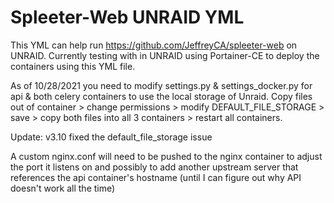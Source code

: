 # Spleeter-Web UNRAID YML

This YML can help run https://github.com/JeffreyCA/spleeter-web on UNRAID.  Currently testing with in UNRAID using Portainer-CE to deploy the containers using this YML file.

As of 10/28/2021 you need to modify settings.py & settings_docker.py for api & both celery containers to use the local storage of Unraid. Copy files out of container > change permissions > modify DEFAULT_FILE_STORAGE > save > copy both files into all 3 containers > restart all containers.

Update:  v3.10 fixed the default_file_storage issue

A custom nginx.conf will need to be pushed to the nginx container to adjust the port it listens on and possibly to add another upstream server that references the api container's hostname (until I can figure out why API doesn't work all the time)
